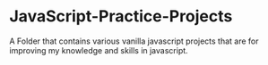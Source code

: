 ﻿# JavaScript-Practice-Projects

A Folder that contains various vanilla javascript projects that are for improving my knowledge and skills in javascript.
